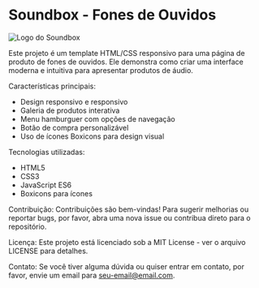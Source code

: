 # Soundbox - Fones de Ouvidos

![Logo do Soundbox](./assets/soundbox-logo.png)

Este projeto é um template HTML/CSS responsivo para uma página de produto de fones de ouvidos. Ele demonstra como criar uma interface moderna e intuitiva para apresentar produtos de áudio.

Características principais:
- Design responsivo e responsivo
- Galeria de produtos interativa
- Menu hamburguer com opções de navegação
- Botão de compra personalizável
- Uso de ícones Boxicons para design visual

Tecnologias utilizadas:
- HTML5
- CSS3
- JavaScript ES6
- Boxicons para ícones


Contribuição:
Contribuições são bem-vindas! Para sugerir melhorias ou reportar bugs, por favor, abra uma nova issue ou contribua direto para o repositório.

Licença:
Este projeto está licenciado sob a MIT License - ver o arquivo LICENSE para detalhes.

Contato:
Se você tiver alguma dúvida ou quiser entrar em contato, por favor, envie um email para seu-email@email.com.
